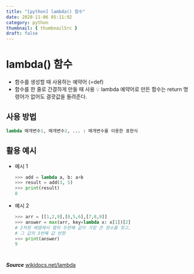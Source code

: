 ```yaml
---
title: "[python] lambda() 함수"
date: 2020-11-06 05:11:92
category: python
thumbnail: { thumbnailSrc }
draft: false
---
```


# lambda() 함수
- 함수를 생성할 때 사용하는 예약어 (=def)
- 함수를 한 줄로 간결하게 만들 때 사용 
💡 lambda 예약어로 만든 함수는 return 명령어가 없어도 결괏값을 돌려준다.


## 사용 방법
```python
lambda 매개변수1, 매개변수2, ... : 매개변수를 이용한 표현식
```

## 활용 예시 
- 예시 1 
	```python
	>>> add = lambda a, b: a+b
	>>> result = add(3, 5)
	>>> print(result)
	8
	```
- 예시 2
	```python
	>>> arr = [[1,2,9],[8,5,6],[7,8,9]]
	>>> answer = max(arr, key=lambda x: x[1])[2]
    # 2차원 배열에서 열의 두번째 값이 가장 큰 원소를 찾고,
    # 그 값의 3번째 값 반환
	>>> print(answer)
	9  
	```


#

***Source***
[wikidocs.net/lambda](https://wikidocs.net/24#lambda)